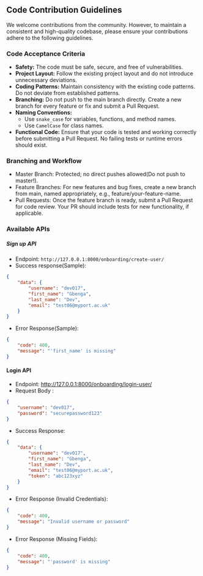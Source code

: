 
## Code Contribution Guidelines

We welcome contributions from the community. However, to maintain a consistent and high-quality codebase, please ensure your contributions adhere to the following guidelines.

### Code Acceptance Criteria

- **Safety:** The code must be safe, secure, and free of vulnerabilities.
- **Project Layout:** Follow the existing project layout and do not introduce unnecessary deviations.
- **Coding Patterns:** Maintain consistency with the existing code patterns. Do not deviate from established patterns.
- **Branching:** Do not push to the main branch directly. Create a new branch for every feature or fix and submit a Pull Request.
- **Naming Conventions:**
  - Use `snake_case` for variables, functions, and method names. 
  - Use `CamelCase` for class names.
- **Functional Code:** Ensure that your code is tested and working correctly before submitting a Pull Request. No failing tests or runtime errors should exist.

### Branching and Workflow

- Master Branch: Protected; no direct pushes allowed(Do not push to master!).
- Feature Branches: For new features and bug fixes, create a new branch from main, named appropriately, e.g., feature/your-feature-name.
- Pull Requests: Once the feature branch is ready, submit a Pull Request for code review. Your PR should include tests for new functionality, if applicable.

### Available APIs
##### Sign up API
- Endpoint: 
`http://127.0.0.1:8000/onboarding/create-user/`
- Success response(Sample):
```json
{
    "data": {
        "username": "dev017",
        "first_name": "Gbenga",
        "last_name": "Dev",
        "email": "test06@myport.ac.uk"
    }
}
```
- Error Response(Sample):
```json
{
    "code": 400,
    "message": "'first_name' is missing"
}
```

#### Login API
- Endpoint:
http://127.0.0.1:8000/onboarding/login-user/
- Request Body :
```json
{
    "username": "dev017",
    "password": "securepassword123"
}
```
- Success Response:
```json
{
    "data": {
        "username": "dev017",
        "first_name": "Gbenga",
        "last_name": "Dev",
        "email": "test06@myport.ac.uk",
        "token": "abc123xyz"
    }
}
```
- Error Response (Invalid Credentials):
```json
{
    "code": 400,
    "message": "Invalid username or password"
}
```
- Error Response (Missing Fields):
```json
{
    "code": 400,
    "message": "'password' is missing"
}
```